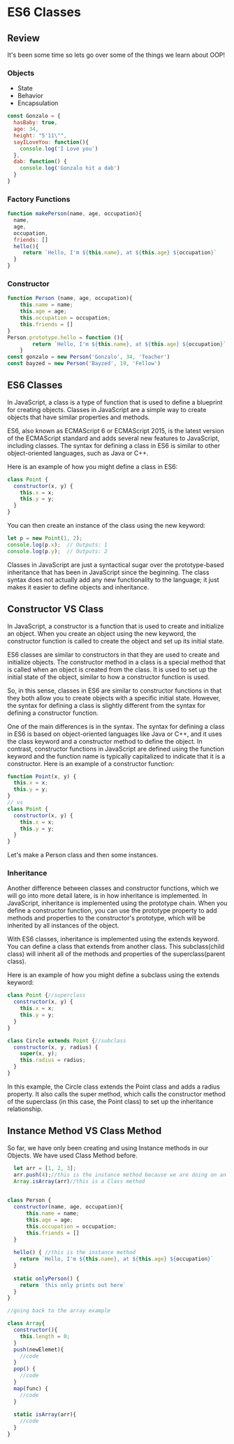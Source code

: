# ES6 Classes

## Review

It's been some time so lets go over some of the things we learn about OOP!

### Objects
* State 
* Behavior
* Encapsulation 
```js
const Gonzalo = {
  hasBaby: true,
  age: 34,
  height: "5'11\"",
  sayILoveYou: function(){
    console.log('I Love you')
  },
  dab: function() {
    console.log('Gonzalo hit a dab')
  }
}
```
### Factory Functions

```js
function makePerson(name, age, occupation){
  name,
  age,
  occupation,
  friends: []
  hello(){
     return `Hello, I'm ${this.name}, at ${this.age} ${occupation}`
  }
}
```

### Constructor

```js
function Person (name, age, occupation){
    this.name = name;
    this.age = age;
    this.occupation = occupation;
    this.friends = []
}
Person.prototype.hello = function (){
        return `Hello, I'm ${this.name}, at ${this.age} ${occupation}`
    }
const gonzalo = new Person('Gonzalo', 34, 'Teacher')
const bayzed = new Person('Bayzed', 19, 'Fellow')
```

## ES6 Classes
In JavaScript, a class is a type of function that is used to define a blueprint for creating objects. Classes in JavaScript are a simple way to create objects that have similar properties and methods.

ES6, also known as ECMAScript 6 or ECMAScript 2015, is the latest version of the ECMAScript standard and adds several new features to JavaScript, including classes. The syntax for defining a class in ES6 is similar to other object-oriented languages, such as Java or C++.

Here is an example of how you might define a class in ES6:

```js
class Point {
  constructor(x, y) {
    this.x = x;
    this.y = y;
  }
}
```
You can then create an instance of the class using the new keyword:

```js
let p = new Point(1, 2);
console.log(p.x);  // Outputs: 1
console.log(p.y);  // Outputs: 2
```
Classes in JavaScript are just a syntactical sugar over the prototype-based inheritance that has been in JavaScript since the beginning. The class syntax does not actually add any new functionality to the language; it just makes it easier to define objects and inheritance.

## Constructor VS Class

In JavaScript, a constructor is a function that is used to create and initialize an object. When you create an object using the new keyword, the constructor function is called to create the object and set up its initial state.

ES6 classes are similar to constructors in that they are used to create and initialize objects. The constructor method in a class is a special method that is called when an object is created from the class. It is used to set up the initial state of the object, similar to how a constructor function is used.

So, in this sense, classes in ES6 are similar to constructor functions in that they both allow you to create objects with a specific initial state. However, the syntax for defining a class is slightly different from the syntax for defining a constructor function.

One of the main differences is in the syntax. The syntax for defining a class in ES6 is based on object-oriented languages like Java or C++, and it uses the class keyword and a constructor method to define the object. In contrast, constructor functions in JavaScript are defined using the function keyword and the function name is typically capitalized to indicate that it is a constructor. Here is an example of a constructor function:

```js
function Point(x, y) {
  this.x = x;
  this.y = y;
}
// vs
class Point {
  constructor(x, y) {
    this.x = x;
    this.y = y;
  }
}
```
Let's make a Person class and then some instances.

### Inheritance

Another difference between classes and constructor functions, which we will go into more detail latere, is in how inheritance is implemented. In JavaScript, inheritance is implemented using the prototype chain. When you define a constructor function, you can use the prototype property to add methods and properties to the constructor's prototype, which will be inherited by all instances of the object.

With ES6 classes, inheritance is implemented using the extends keyword. You can define a class that extends from another class. This subclass(child class) will inherit all of the methods and properties of the superclass(parent class).

Here is an example of how you might define a subclass using the extends keyword:

```js
class Point {//superclass
  constructor(x, y) {
    this.x = x;
    this.y = y;
  }
}

class Circle extends Point {//subclass
  constructor(x, y, radius) {
    super(x, y);
    this.radius = radius;
  }
}

```
In this example, the Circle class extends the Point class and adds a radius property. It also calls the super method, which calls the constructor method of the superclass (in this case, the Point class) to set up the inheritance relationship.

## Instance Method VS Class Method

So far, we have only been creating and using Instance methods in our Objects. We have used Class Method before. 

```js
  let arr = [1, 2, 3];
  arr.push(4);//this is the instance method because we are doing on an instance of an array.
  Array.isArray(arr)//this is a Class method
  
```

```js
class Person {
  constructor(name, age, occupation){
      this.name = name;
      this.age = age;
      this.occupation = occupation;
      this.friends = []
  }
  
  hello() { //this is the instance method
    return `Hello, I'm ${this.name}, at ${this.age} ${occupation}` 
  }
  
  static onlyPerson() {
    return `this only prints out here`
  }
}

//going back to the array example

class Array{
  constructor(){
    this.length = 0;
  }
  push(newElemet){
    //code
  }
  pop() {
    //code
  }
  map(func) {
    //code
  }
  
  static isArray(arr){
    //code
  }
}
```

